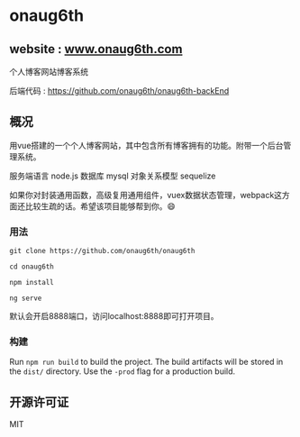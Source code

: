 # onaug6th

## website : www.onaug6th.com

个人博客网站博客系统

后端代码 : https://github.com/onaug6th/onaug6th-backEnd

## 概况

用vue搭建的一个个人博客网站，其中包含所有博客拥有的功能。附带一个后台管理系统。

服务端语言   node.js
数据库       mysql
对象关系模型  sequelize

如果你对封装通用函数，高级复用通用组件，vuex数据状态管理，webpack这方面还比较生疏的话。希望该项目能够帮到你。😄

### 用法

```
git clone https://github.com/onaug6th/onaug6th

cd onaug6th

npm install 

ng serve
```
默认会开启8888端口，访问localhost:8888即可打开项目。

### 构建

Run `npm run build` to build the project. The build artifacts will be stored in the `dist/` directory. Use the `-prod` flag for a production build.

## 开源许可证

MIT

